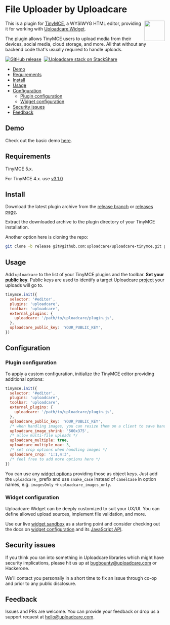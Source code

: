 # File Uploader by Uploadcare

<a href="https://uploadcare.com/?utm_source=github&utm_campaign=uploadcare-tinymce">
  <img align="right" width="64" height="64"
    src="https://ucarecdn.com/2f4864b7-ed0e-4411-965b-8148623aa680/uploadcare-logo-mark.svg"
    alt="">
</a>

This is a plugin for [TinyMCE][tinymce], a WYSIWYG HTML editor,
providing it for working with [Uploadcare Widget][uc-feature-widget].

The plugin allows TinyMCE users to upload media
from their devices, social media, cloud storage, and more.
All that without any backend code that's usually required to handle uploads.

[![GitHub release][badge-release-img]][badge-release-url]&nbsp;
[![Uploadcare stack on StackShare][badge-stack-img]][badge-stack-url]

* [Demo](#demo)
* [Requirements](#requirements)
* [Install](#install)
* [Usage](#usage)
* [Configuration](#configuration)
  * [Plugin configuration](#plugin-configuration)
  * [Widget configuration](#widget-configuration)
* [Security issues](#security-issues)
* [Feedback](#feedback)

## Demo

Check out the basic demo [here][demo].

## Requirements

TinyMCE 5.x.

For TinyMCE 4.x. use [v3.1.0][latest-for-v4]

## Install

Download the latest plugin archive from the [release branch][github-branch-release]
or [releases page][github-releases].

Extract the downloaded archive to the plugin directory of your TinyMCE
installation.

Another option here is cloning the repo:

```bash
git clone -b release git@github.com:uploadcare/uploadcare-tinymce.git plugins/uploadcare
```

## Usage

Add `uploadcare` to the list of your TinyMCE plugins and the toolbar.
**Set your [public key][uc-docs-widget-options-public-key]**. Public keys are used
to identify a target Uploadcare [project][uc-projects] your uploads will go to.

```javascript
tinymce.init({
  selector: '#editor',
  plugins: 'uploadcare',
  toolbar: 'uploadcare',
  external_plugins: {
    uploadcare: '/path/to/uploadcare/plugin.js',
  },
  uploadcare_public_key: 'YOUR_PUBLIC_KEY',
})
```

## Configuration

### Plugin configuration

To apply a custom configuration, initialize the TinyMCE editor
providing additional options:

```javascript
tinymce.init({
  selector: '#editor',
  plugins: 'uploadcare',
  toolbar: 'uploadcare',
  external_plugins: {
    uploadcare: '/path/to/uploadcare/plugin.js',
  },
  uploadcare_public_key: 'YOUR_PUBLIC_KEY',
  /* when handling images, you can resize them on a client to save bandwidth */
  uploadcare_image_shrink: '500x375',
  /* allow multi-file uploads */
  uploadcare_multiple: true,
  uploadcare_multiple_max: 3,
  /* set crop options when handling images */
  uploadcare_crop: '1:1,4:3',
  /* feel free to add more options here */
})
```

You can use any [widget options][uc-docs-widget-options]
providing those as object keys. Just add the `uploadcare_` prefix and
use `snake_case` instead of `camelCase` in option names, e.g.
`imagesOnly` &rarr; `uploadcare_images_only`.

### Widget configuration

Uploadcare Widget can be deeply customized to suit your UX/UI. You can define
allowed upload sources, implement file validation, and more.

Use our live [widget sandbox][uc-widget-configure] as a starting point and consider
checking out the docs on [widget configuration][uc-docs-widget-config] and its
[JavaScript API][uc-docs-widget-js-api].

## Security issues

If you think you ran into something in Uploadcare libraries which might have
security implications, please hit us up at [bugbounty@uploadcare.com][uc-email-bounty]
or Hackerone.

We'll contact you personally in a short time to fix an issue through co-op and
prior to any public disclosure.

## Feedback

Issues and PRs are welcome. You can provide your feedback or drop us a support
request at [hello@uploadcare.com][uc-email-hello].

[tinymce]: http://www.tinymce.com/
[demo]: https://uploadcare.github.io/uploadcare-tinymce/?utm_source=github&utm_campaign=uploadcare-tinymce
[uc-docs-widget-config]: https://uploadcare.com/docs/uploads/widget/config/?utm_source=github&utm_campaign=uploadcare-tinymce
[uc-docs-widget-js-api]: https://uploadcare.com/docs/api_reference/javascript/?utm_source=github&utm_campaign=uploadcare-tinymce
[uc-docs-widget-options]: https://uploadcare.com/docs/uploads/widget/config/?utm_source=github&utm_campaign=uploadcare-tinymce#options
[uc-docs-widget-options-public-key]: https://uploadcare.com/docs/uploads/widget/config/?utm_source=github&utm_campaign=uploadcare-tinymce#option-public-key
[uc-dashboard]: https://uploadcare.com/dashboard/?utm_source=github&utm_campaign=uploadcare-tinymce
[uc-widget-configure]: https://uploadcare.com/widget/configure/?utm_source=github&utm_campaign=uploadcare-tinymce
[uc-feature-widget]: https://uploadcare.com/features/widget/?utm_source=github&utm_campaign=uploadcare-tinymce
[uc-projects]: https://uploadcare.com/docs/keys/?utm_source=github&utm_campaign=uploadcare-tinymce#projects
[uc-email-bounty]: mailto:bugbounty@uploadcare.com
[uc-email-hello]: mailto:hello@uploadcare.com
[github-releases]: https://github.com/uploadcare/uploadcare-tinymce/releases
[github-branch-release]: https://github.com/uploadcare/uploadcare-tinymce/tree/release
[github-contributors]: https://github.com/uploadcare/uploadcare-tinymce/graphs/contributors
[badge-stack-img]: https://img.shields.io/badge/tech-stack-0690fa.svg?style=flat
[badge-stack-url]: https://stackshare.io/uploadcare/stacks/
[badge-release-img]: https://img.shields.io/github/release/uploadcare/uploadcare-tinymce.svg
[badge-release-url]: https://github.com/uploadcare/uploadcare-tinymce/releases
[latest-for-v4]: https://github.com/uploadcare/uploadcare-tinymce/releases/tag/v3.1.0

